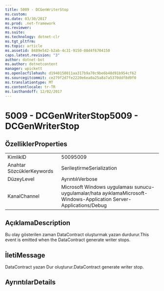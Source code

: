 ```yaml
---
title: 5009 - DCGenWriterStop
ms.custom: 
ms.date: 03/30/2017
ms.prod: .net-framework
ms.reviewer: 
ms.suite: 
ms.technology: dotnet-clr
ms.tgt_pltfrm: 
ms.topic: article
ms.assetid: 8489e542-b2ab-4c31-9150-08d4f6704150
caps.latest.revision: "3"
author: dotnet-bot
ms.author: dotnetcontent
manager: wpickett
ms.openlocfilehash: d1940150811aa317b9a70c9be6b48d91b954cf62
ms.sourcegitcommit: ce279f2d7fe2220e6ea0a25a8a7a5370ddf8d9f0
ms.translationtype: MT
ms.contentlocale: tr-TR
ms.lasthandoff: 12/02/2017
---
```

# <a name="5009---dcgenwriterstop"></a><span data-ttu-id="bc4ad-102">5009 - DCGenWriterStop</span><span class="sxs-lookup"><span data-stu-id="bc4ad-102">5009 - DCGenWriterStop</span></span>
## <a name="properties"></a><span data-ttu-id="bc4ad-103">Özellikler</span><span class="sxs-lookup"><span data-stu-id="bc4ad-103">Properties</span></span>  
  
|||  
|-|-|  
|<span data-ttu-id="bc4ad-104">Kimlik</span><span class="sxs-lookup"><span data-stu-id="bc4ad-104">ID</span></span>|<span data-ttu-id="bc4ad-105">5009</span><span class="sxs-lookup"><span data-stu-id="bc4ad-105">5009</span></span>|  
|<span data-ttu-id="bc4ad-106">Anahtar Sözcükler</span><span class="sxs-lookup"><span data-stu-id="bc4ad-106">Keywords</span></span>|<span data-ttu-id="bc4ad-107">Serileştirme</span><span class="sxs-lookup"><span data-stu-id="bc4ad-107">Serialization</span></span>|  
|<span data-ttu-id="bc4ad-108">Düzey</span><span class="sxs-lookup"><span data-stu-id="bc4ad-108">Level</span></span>|<span data-ttu-id="bc4ad-109">Ayrıntılı</span><span class="sxs-lookup"><span data-stu-id="bc4ad-109">Verbose</span></span>|  
|<span data-ttu-id="bc4ad-110">Kanal</span><span class="sxs-lookup"><span data-stu-id="bc4ad-110">Channel</span></span>|<span data-ttu-id="bc4ad-111">Microsoft Windows uygulaması sunucu-uygulamalar/hata ayıklama</span><span class="sxs-lookup"><span data-stu-id="bc4ad-111">Microsoft-Windows-Application Server-Applications/Debug</span></span>|  
  
## <a name="description"></a><span data-ttu-id="bc4ad-112">Açıklama</span><span class="sxs-lookup"><span data-stu-id="bc4ad-112">Description</span></span>  
 <span data-ttu-id="bc4ad-113">Bu olay gösterilen zaman DataContract oluşturmak yazan durdurur.</span><span class="sxs-lookup"><span data-stu-id="bc4ad-113">This event is emitted when the DataContract generate writer stops.</span></span>  
  
## <a name="message"></a><span data-ttu-id="bc4ad-114">İleti</span><span class="sxs-lookup"><span data-stu-id="bc4ad-114">Message</span></span>  
 <span data-ttu-id="bc4ad-115">DataContract yazan Dur oluşturur.</span><span class="sxs-lookup"><span data-stu-id="bc4ad-115">DataContract generate writer stop.</span></span>  
  
## <a name="details"></a><span data-ttu-id="bc4ad-116">Ayrıntılar</span><span class="sxs-lookup"><span data-stu-id="bc4ad-116">Details</span></span>
